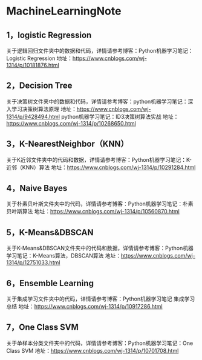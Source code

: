 # MachineLearningNote


## 1，logistic Regression 
关于逻辑回归文件夹中的数据和代码，详情请参考博客：Python机器学习笔记：Logistic Regression  地址：https://www.cnblogs.com/wj-1314/p/10181876.html


## 2，Decision Tree 
关于决策树文件夹中的数据和代码，详情请参考博客：python机器学习笔记：深入学习决策树算法原理  地址：https://www.cnblogs.com/wj-1314/p/9428494.html
                                              python机器学习笔记：ID3决策树算法实战     地址：https://www.cnblogs.com/wj-1314/p/10268650.html

## 3，K-NearestNeighbor（KNN）
关于K近邻文件夹中的代码和数据，详情请参考博客：Python机器学习笔记：K-近邻（KNN）算法  地址：https://www.cnblogs.com/wj-1314/p/10291284.html

## 4，Naive Bayes
关于朴素贝叶斯文件夹中的代码，详情请参考博客：Python机器学习笔记：朴素贝叶斯算法  地址：https://www.cnblogs.com/wj-1314/p/10560870.html

## 5，K-Means&DBSCAN
关于K-Means&DBSCAN文件夹中的代码和数据，详情请参考博客：Python机器学习笔记：K-Means算法，DBSCAN算法  地址：https://www.cnblogs.com/wj-1314/p/12751033.html

## 6，Ensemble Learning
关于集成学习文件夹中的代码，详情请参考博客：Python机器学习笔记 集成学习总结  地址：https://www.cnblogs.com/wj-1314/p/10917286.html

## 7，One Class SVM
关于单样本分类文件夹中的代码，详情请参考博客：Python机器学习笔记：One Class SVM  地址：https://www.cnblogs.com/wj-1314/p/10701708.html

